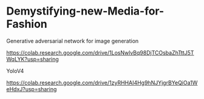 # Demystifying-new-Media-for-Fashion

Generative adversarial network for image generation

https://colab.research.google.com/drive/1LosNwlvBq98DjTCOsbaZhTttJ5TWqLYK?usp=sharing

YoloV4

https://colab.research.google.com/drive/1zyRHHAI4Hg9hNJYjgrBYeQiOa1WeHdxJ?usp=sharing


